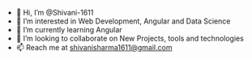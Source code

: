 - 👋 Hi, I’m @Shivani-1611
- 👀 I’m interested in Web Development, Angular and Data Science
- 🌱 I’m currently learning Angular
- 💞️ I’m looking to collaborate on New Projects, tools and technologies
- 📫 Reach me at shivanisharma1611@gmail.com

<!---
Shivani-1611/Shivani-1611 is a ✨ special ✨ repository because its `README.md` (this file) appears on your GitHub profile.
You can click the Preview link to take a look at your changes.
--->
